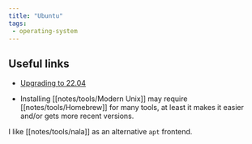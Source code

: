 ```yaml
---
title: "Ubuntu"
tags:
 - operating-system
---
```


## Useful links
- [Upgrading to 22.04](https://linuxize.com/post/how-to-upgrade-to-ubuntu-22-04/)


- Installing [[notes/tools/Modern Unix]] may require [[notes/tools/Homebrew]] for many tools, at least it makes it easier and/or gets more recent versions.


I like [[notes/tools/nala]] as an alternative `apt` frontend.